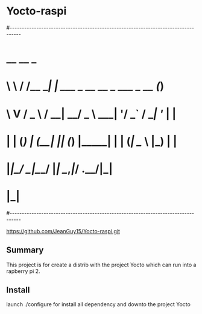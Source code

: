 # Yocto-raspi

#----------------------------------------------------------------------------------
#            __   __         _                                                    
#            \ \ / /__   ___| |_ ___        _ __ __ _ ___ _ __ (_)
#             \ V / _ \ / __| __/ _ \ _____| '__/ _` / __| '_ \| |
#              | | (_) | (__| || (_) |_____| | | (_| \__ \ |_) | |
#              |_|\___/ \___|\__\___/      |_|  \__,_|___/ .__/|_|
#                                                        |_|      
#----------------------------------------------------------------------------------


https://github.com/JeanGuy15/Yocto-raspi.git


Summary
-------

  This project is for create a distrib with the project Yocto which can run into a rapberry pi 2.



Install
-------

launch
  ./configure
  for install all dependency and downto the project Yocto
